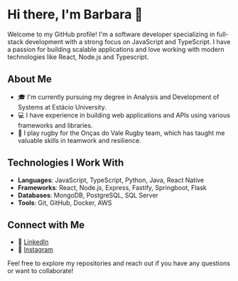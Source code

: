 # Hi there, I'm Barbara 👋

Welcome to my GitHub profile! I'm a software developer specializing in full-stack development with a strong focus on JavaScript and TypeScript. I have a passion for building scalable applications and love working with modern technologies like React, Node.js and Typescript.

## About Me

- 🎓 I'm currently pursuing my degree in Analysis and Development of Systems at Estácio University.
- 💻 I have experience in building web applications and APIs using various frameworks and libraries.
- 🏉 I play rugby for the Onças do Vale Rugby team, which has taught me valuable skills in teamwork and resilience.

## Technologies I Work With

- **Languages**: JavaScript, TypeScript, Python, Java, React Native
- **Frameworks**: React, Node.js, Express, Fastify, Springboot, Flask
- **Databases**: MongoDB, PostgreSQL, SQL Server
- **Tools**: Git, GitHub, Docker, AWS

## Connect with Me

- 💼 [LinkedIn](https://www.linkedin.com/in/barbarabarbabela/)
- 📸 [Instagram](https://instagram.com/barbarabarbabela)

Feel free to explore my repositories and reach out if you have any questions or want to collaborate!

